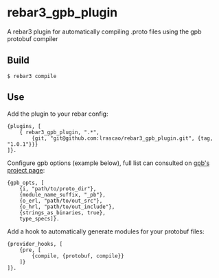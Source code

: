 rebar3_gpb_plugin
=====

A rebar3 plugin for automatically compiling .proto files using the gpb protobuf compiler

Build
-----

    $ rebar3 compile

Use
---

Add the plugin to your rebar config:

    {plugins, [
        { rebar3_gpb_plugin, ".*",
            {git, "git@github.com:lrascao/rebar3_gpb_plugin.git", {tag, "1.0.1"}}}
    ]}.

Configure gpb options (example below), full list can consulted on [gpb's project page](https://github.com/tomas-abrahamsson/gpb):

    {gpb_opts, [
        {i, "path/to/proto_dir"},
        {module_name_suffix, "_pb"},
        {o_erl, "path/to/out_src"},
        {o_hrl, "path/to/out_include"},
        {strings_as_binaries, true},
        type_specs]}.

Add a hook to automatically generate modules for your protobuf files:

    {provider_hooks, [
        {pre, [
            {compile, {protobuf, compile}}
        ]}
    ]}.
